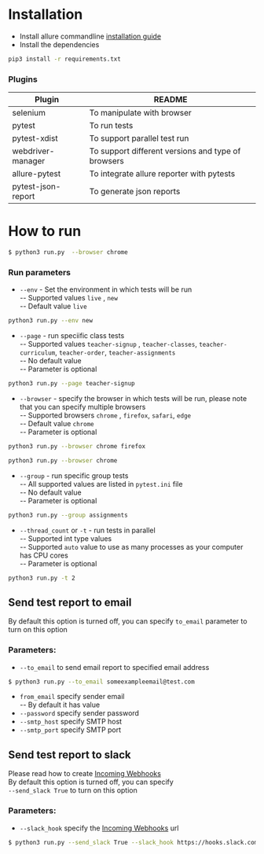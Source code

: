 
# Installation
  - Install allure commandline [installation guide](https://docs.qameta.io/allure/#_installing_a_commandline)  
  - Install the dependencies 
  ```sh
  pip3 install -r requirements.txt
  ```
### Plugins

| Plugin | README |
| ------ | ------ |
| selenium | To manipulate with browser|
| pytest | To run tests |
| pytest-xdist | To support parallel test run |
| webdriver-manager | To support different versions and type of browsers |
| allure-pytest | To integrate allure reporter with pytests |
| pytest-json-report | To generate json reports |


# How to run
 ```sh
$ python3 run.py  --browser chrome
 ```

### Run parameters
- ```--env``` - Set the environment in which tests will be run  
 -- Supported values ```live``` , ```new```  
 -- Default value ```live```

```sh
python3 run.py --env new
```
- ```--page``` - run speciific class tests  
 -- Supported values ```teacher-signup``` , ```teacher-classes```, ```teacher-curriculum```, ```teacher-order```, ```teacher-assignments```  
 -- No default value  
 -- Parameter is optional  
```sh
python3 run.py --page teacher-signup
```
- ```--browser``` - specify the browser in which tests will be run, please note that you can specify multiple browsers  
 -- Supported browsers ```chrome``` , ```firefox```, ```safari```, ```edge```  
 -- Default value ```chrome```  
 -- Parameter is optional  
```sh
python3 run.py --browser chrome firefox
```

```sh
python3 run.py --browser chrome
```

- ```--group``` - run specific group tests  
 -- All supported values are listed in ```pytest.ini``` file  
 -- No default value  
 -- Parameter is optional   
```sh
python3 run.py --group assignments
```
- ```--thread_count``` or ```-t``` - run tests in parallel  
 -- Supported int type values   
 -- Supported ```auto``` value to use as many processes as your computer has CPU cores   
 -- Parameter is optional   
```sh
python3 run.py -t 2
```

## Send test report to email  
By default this option is turned off, you can specify ```to_email``` parameter to turn on this option  
### Parameters:  
- ```--to_email``` to send email report to specified email address  
```sh
$ python3 run.py --to_email someexampleemail@test.com
```
- ```from_email``` specify sender email  
 -- By default it has value  
- ```--password``` specify sender password  
- ```--smtp_host``` specify SMTP host  
- ```--smtp_port``` specify SMTP port  

## Send test report to slack  
Please read how to create [Incoming Webhooks](https://api.slack.com/messaging/webhooks)  
By default this option is turned off, you can specify  
```--send_slack True``` to turn on this option  

### Parameters:
- ```--slack_hook``` specify the [Incoming Webhooks](https://api.slack.com/messaging/webhooks) url  

```sh
$ python3 run.py --send_slack True --slack_hook https://hooks.slack.com/services/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
```
